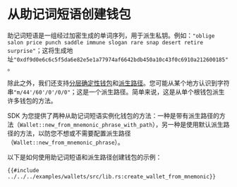 # 从助记词短语创建钱包

助记词短语是一组经过加密生成的单词序列，用于派生私钥。例如：`"oblige salon price punch saddle immune slogan rare snap desert retire surprise"`；这将生成地址`"0xdf9d0e6c6c5f5da6e82e5e1a77974af6642bdb450a10c43f0c6910a212600185"`。

除此之外，我们还支持[分层确定性钱包](https://www.ledger.com/academy/crypto/what-are-hierarchical-deterministic-hd-wallets)和[派生路径](https://thebitcoinmanual.com/articles/btc-derivation-path/)。您可能从某个地方认识到字符串`"m/44'/60'/0'/0/0"`；这是一个派生路径。简单来说，这是从单个根钱包派生许多钱包的方法。

SDK 为您提供了两种从助记词短语实例化钱包的方法：一种是带有派生路径的方法（`Wallet::new_from_mnemonic_phrase_with_path`），另一种是使用默认派生路径的方法，以防您不想或不需要配置派生路径（`Wallet::new_from_mnemonic_phrase`）。

以下是如何使用助记词短语和派生路径创建钱包的示例：

```rust,ignore
{{#include ../../../examples/wallets/src/lib.rs:create_wallet_from_mnemonic}}
```
